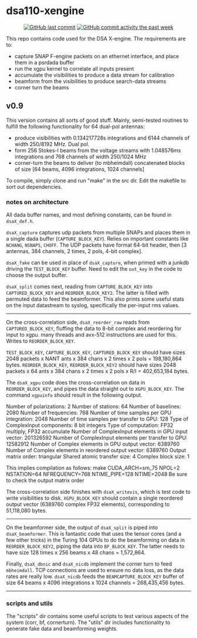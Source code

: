 # dsa110-xengine

<p align="center">
    <a href="https://github.com/dsa110/dsa110-xengine/commits/master"><img src="https://img.shields.io/github/last-commit/dsa110/dsa110-xengine" alt="GitHub last commit"></a>
    <a href="https://github.com/dsa110/dsa110-xengine/commits/master"><img src="https://img.shields.io/github/commit-activity/y/dsa110/dsa110-xengine" alt="GitHub commit activity the past week"></a>
</p>

This repo contains code used for the DSA X-engine. The requirements are to:
 - capture SNAP F-engine packets on an ethernet interface, and place them in a psrdada buffer
 - run the xgpu kernel to correlate all inputs present
 - accumulate the visibilities to produce a data stream for calibration
 - beamform from the visibilities to produce search-data streams
 - corner turn the beams
 
 ## v0.9
 
 This version contains all sorts of good stuff. Mainly, semi-tested routines to fulfill the following functionality for 64 dual-pol antennas:
  - produce visibilities with 0.134217728s integrations and 6144 channels of width 250/8192 MHz. Dual pol.
  - form 256 Stokes-I beams from the voltage streams with 1.048576ms integrations and 768 channels of width 250/1024 MHz 
  - corner-turn the beams to deliver (to mbheimdall) concatenated blocks of size [64 beams, 4096 integrations, 1024 channels]
  
 To compile, simply clone and run "make" in the src dir. Edit the makefile to sort out dependencies.
 
 ### notes on architecture
 
 All dada buffer names, and most defining constants, can be found in `dsaX_def.h`.
 
 `dsaX_capture` captures udp packets from multiple SNAPs and places them in a single dada buffer (`CAPTURE_BLOCK_KEY`). Relies on important constants like `NCHANG`, `NSNAPS`, `CHOFF`. The UDP packets have format 64-bit header, then [3 antennas, 384 channels, 2 times, 2 pols, 4-bit complex]. 
 
 `dsaX_fake` can be used in place of `dsaX_capture`, when primed with a junkdb driving the `TEST_BLOCK_KEY` buffer. Need to edit the `out_key` in the code to choose the output buffer.  
 
 `dsaX_split` comes next, reading from `CAPTURE_BLOCK_KEY` into `CAPTURED_BLOCK_KEY` and `REORDER_BLOCK_KEY2`. The latter is filled with permuted data to feed the beamformer. This also prints some useful stats on the input datastream to syslog, specifically the per-input rms values. 
 
 ---
 
 On the cross-correlation side, `dsaX_reorder_raw` reads from `CAPTURED_BLOCK_KEY`, fluffing the data to 8-bit complex and reordering for input to xgpu. many threads and avx-512 instructions are used for this. Writes to `REORDER_BLOCK_KEY`.
 
`TEST_BLOCK_KEY`, `CAPTURE_BLOCK_KEY`, `CAPTURED_BLOCK_KEY` should have sizes 2048 packets x NANT ants x 384 chans x 2 times x 2 pols = 198,180,864 bytes.  `REORDER_BLOCK_KEY`, `REORDER_BLOCK_KEY2` should have sizes 2048 packets x 64 ants x 384 chans x 2 times x 2 pols x R/I = 402,653,184 bytes. 

The `dsaX_xgpu` code does the cross-correlation on data in `REORDER_BLOCK_KEY`, and pipes the data straight out to `XGPU_BLOCK_KEY`. The command `xgpuinfo` should result in the following output.

Number of polarizations: 2
Number of stations: 64
Number of baselines: 2080
Number of frequencies: 768
Number of time samples per GPU integration: 2048
Number of time samples per transfer to GPU: 128
Type of ComplexInput components: 8 bit integers
Type of computation: FP32 multiply, FP32 accumulate
Number of ComplexInput elements in GPU input vector: 201326592
Number of ComplexInput elements per transfer to GPU: 12582912
Number of Complex elements in GPU output vector: 6389760
Number of Complex elements in reordered output vector: 6389760
Output matrix order: triangular
Shared atomic transfer size: 4
Complex block size: 1

This implies compilation as follows:
make CUDA_ARCH=sm_75 NPOL=2 NSTATION=64 NFREQUENCY=768 NTIME_PIPE=128 NTIME=2048
Be sure to check the output matrix order

The cross-correlation side finishes with `dsaX_writevis`, which is test code to write visibilities to disk. `XGPU_BLOCK_KEY` should contain a single reordered output vector (6389760 complex FP32 elements), corresponding to 51,118,080 bytes. 

---

On the beamformer side, the output of `dsaX_split` is piped into `dsaX_beamformer`. This is fantastic code that uses the tensor cores (and a few other tricks) in the Turing 104 GPUs to do the beamforming on data in `REORDER_BLOCK_KEY2`, piping the data into `BF_BLOCK_KEY`. The latter needs to have size 128 times x 256 beams x 48 chans = 1,572,864. 

Finally, `dsaX_dbnic` and `dsaX_nicdb` implement the corner turn to feed `mbheimdall`. TCP connections are used to ensure no data loss, as the data rates are really low. `dsaX_nicdb` feeds the `BEAMCAPTURE_BLOCK_KEY` buffer of size 64 beams x 4096 integrations x 1024 channels = 268,435,456 bytes. 

---

### scripts and utils

The "scripts" dir contains some useful scripts to test various aspects of the system (corr, bf, cornerturn). The "utils" dir includes functionality to generate fake data and beamforming weights. 



 
 
 

